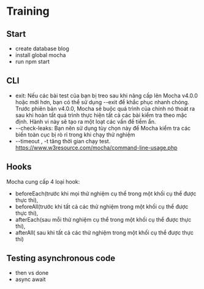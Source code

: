 # Training

## Start
- create database blog
- install global mocha
- run npm start
## CLI
- exit: Nếu các bài test của bạn bị treo sau khi nâng cấp lên Mocha v4.0.0 hoặc mới hơn, bạn có thể sử dụng --exit để khắc phục nhanh chóng. Trước phiên bản v4.0.0, Mocha sẽ buộc quá trình của chính nó thoát ra sau khi hoàn tất quá trình thực hiện tất cả các bài kiểm tra theo mặc định. Hành vi này sẽ tạo ra một loạt các vấn đề tiềm ẩn.
- --check-leaks: Bạn nên sử dụng tùy chọn này để Mocha kiểm tra các biến toàn cục bị rò rỉ trong khi chạy thử nghiệm
- --timeout <ms>, -t <ms> tăng thời gian chạy test.
  https://www.w3resource.com/mocha/command-line-usage.php
## Hooks
Mocha cung cấp 4 loại hook:
- beforeEach(trước khi mọi thử nghiệm cụ thể trong một khối cụ thể được thực thi),
- beforeAll(trước khi tất cả các thử nghiệm trong một khối cụ thể được thực thi),
- afterEach(sau mỗi thử nghiệm cụ thể trong một khối cụ thể được thực thi),
- afterAll( sau khi tất cả các thử nghiệm trong một khối cụ thể được thực thi)
## Testing asynchronous code
- then vs done 
- async await
